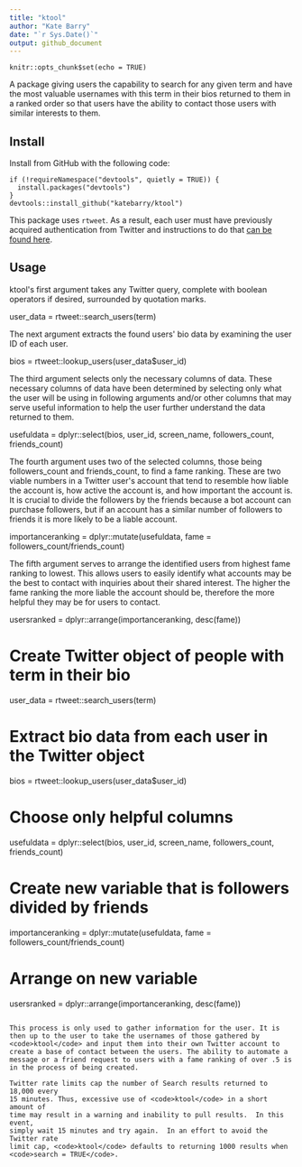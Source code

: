 ```yaml
---
title: "ktool"
author: "Kate Barry"
date: "`r Sys.Date()`"
output: github_document
---
```


```{r setup, include=FALSE}
knitr::opts_chunk$set(echo = TRUE)
```
A package giving users the capability to search for any given term and have the most valuable usernames with this term in their bios returned to them in a ranked order so that users have the ability to contact those users with similar interests to them.

## Install

Install from GitHub with the following code:

```{r install, eval = FALSE}
if (!requireNamespace("devtools", quietly = TRUE)) {
  install.packages("devtools")
}
devtools::install_github("katebarry/ktool")
```

This package uses <code>rtweet</code>. As a 
result, each user must have previously acquired authentication from Twitter and 
instructions to do that [can be found here](http://rtweet.info/articles/auth.html).

## Usage

ktool's first argument takes any Twitter query, complete with boolean operators if
desired, surrounded by quotation marks.

user_data = rtweet::search_users(term)

The next argument extracts the found users' bio data by examining the user ID of each user.

bios = rtweet::lookup_users(user_data$user_id)

The third argument selects only the necessary columns of data. These necessary columns of data have been determined by selecting only what the user will be using in following arguments and/or other columns that may serve useful information to help the user further understand the data returned to them.

usefuldata = dplyr::select(bios, user_id, screen_name, followers_count, friends_count)

The fourth argument uses two of the selected columns, those being followers_count and friends_count, to find a fame ranking. These are two viable numbers in a Twitter user's account that tend to resemble how liable the account is, how active the account is, and how important the account is. It is crucial to divide the followers by the friends because a bot account can purchase followers, but if an account has a similar number of followers to friends it is more likely to be a liable account.

 importanceranking = dplyr::mutate(usefuldata, fame = followers_count/friends_count)
 
The fifth argument serves to arrange the identified users from highest fame ranking to lowest. This allows users to easily identify what accounts may be the best to contact with inquiries about their shared interest. The higher the fame ranking the more liable the account should be, therefore the more helpful they may be for users to contact.

usersranked = dplyr::arrange(importanceranking, desc(fame))

# Create Twitter object of people with term in their bio
  user_data = rtweet::search_users(term)
  # Extract bio data from each user in the Twitter object
  bios = rtweet::lookup_users(user_data$user_id)
  # Choose only helpful columns
  usefuldata = dplyr::select(bios, user_id, screen_name, followers_count, friends_count)
  # Create new variable that is followers divided by friends
  importanceranking = dplyr::mutate(usefuldata, fame = followers_count/friends_count)
  # Arrange on new variable
  usersranked = dplyr::arrange(importanceranking, desc(fame))
```

This process is only used to gather information for the user. It is then up to the user to take the usernames of those gathered by <code>ktool</code> and input them into their own Twitter account to create a base of contact between the users. The ability to automate a message or a friend request to users with a fame ranking of over .5 is in the process of being created.

Twitter rate limits cap the number of Search results returned to 18,000 every 
15 minutes. Thus, excessive use of <code>ktool</code> in a short amount of 
time may result in a warning and inability to pull results.  In this event, 
simply wait 15 minutes and try again.  In an effort to avoid the Twitter rate 
limit cap, <code>ktool</code> defaults to returning 1000 results when 
<code>search = TRUE</code>.
